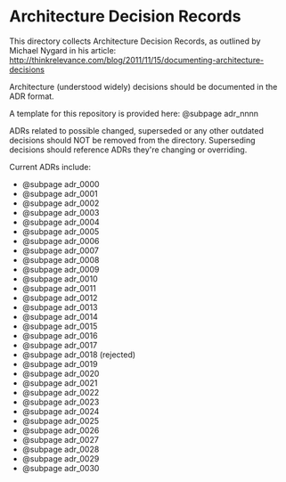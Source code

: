 # Architecture Decision Records

This directory collects Architecture Decision Records, as outlined by Michael Nygard in his article: http://thinkrelevance.com/blog/2011/11/15/documenting-architecture-decisions

Architecture (understood widely) decisions should be documented in the ADR format.

A template for this repository is provided here: @subpage adr_nnnn

ADRs related to possible changed, superseded or any other outdated decisions should NOT be removed from the directory.
Superseding decisions should reference ADRs they're changing or overriding.

Current ADRs include:

* @subpage adr_0000
* @subpage adr_0001
* @subpage adr_0002
* @subpage adr_0003
* @subpage adr_0004
* @subpage adr_0005
* @subpage adr_0006
* @subpage adr_0007
* @subpage adr_0008
* @subpage adr_0009
* @subpage adr_0010
* @subpage adr_0011
* @subpage adr_0012
* @subpage adr_0013
* @subpage adr_0014
* @subpage adr_0015
* @subpage adr_0016
* @subpage adr_0017
* @subpage adr_0018 (rejected)
* @subpage adr_0019
* @subpage adr_0020
* @subpage adr_0021
* @subpage adr_0022
* @subpage adr_0023
* @subpage adr_0024
* @subpage adr_0025
* @subpage adr_0026
* @subpage adr_0027
* @subpage adr_0028
* @subpage adr_0029
* @subpage adr_0030
